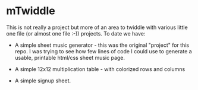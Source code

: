 # mTwiddle
This is not really a project but more of an area to twiddle with various little
one file (or almost one file :-)) projects.  To date we have:

* A simple sheet music generator - this was the original "project" for this repo.
I was trying to see how few lines of code I could use to generate a usable, printable
html/css sheet music page.

* A simple 12x12 multiplication table - with colorized rows and columns

* A simple signup sheet.
